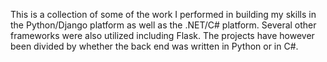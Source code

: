 This is a collection of some of the work I performed in building my skills in the Python/Django platform as well as the .NET/C# platform.
Several other frameworks were also utilized including Flask.  The projects have however been divided by whether the back end was written in Python or in C#.
